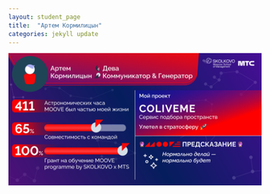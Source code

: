 ```yaml
---
layout: student_page
title:  "Артем Кормилицын"
categories: jekyll update
---
```

<img class="img-fluid" src="/img/posts/Артем Кормилицын.png" alt="moove-1">
